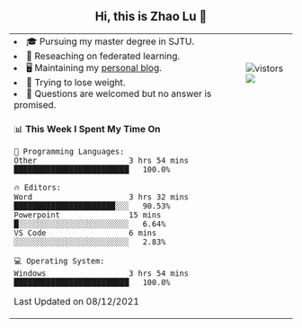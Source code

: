 <h2 align="center"> Hi, this is Zhao Lu 👋</h2>

<table style="overflow:hidden;">
    <tr> 
        <td>
            <li>🎓 Pursuing my master degree in SJTU.</li>
            <li>🌱 Reseaching on federated learning.</li>
            <li>🖥️ Maintaining my <a href="https://ifarewell.xyz">personal blog</a>.</li>
            <li>💪 Trying to lose weight.</li>
            <li>💬 Questions are welcomed but no answer is promised.</li> 
        </td>
        <td>
            <img src="https://visitor-badge.glitch.me/badge?page_id=ifarewell" alt="vistors" />
        <br>
          <img src="https://github-readme-stats.vercel.app/api?username=ifarewell&theme=graywhite&hide=prs,contribs&show_icons=true&hide_border=true&icon_color=CE1D2D&text_color=718096&bg_color=ffffff&hide_title=true" />
        </td>
    </tr>
    <tr>
        <td colspan="2">
            
<!--START_SECTION:waka-->
📊 **This Week I Spent My Time On** 

```text
💬 Programming Languages: 
Other                    3 hrs 54 mins       █████████████████████████   100.0%

🔥 Editors: 
Word                     3 hrs 32 mins       ██████████████████████░░░   90.53% 
Powerpoint               15 mins             █░░░░░░░░░░░░░░░░░░░░░░░░   6.64% 
VS Code                  6 mins              ░░░░░░░░░░░░░░░░░░░░░░░░░   2.83%

💻 Operating System: 
Windows                  3 hrs 54 mins       █████████████████████████   100.0%

```


 Last Updated on 08/12/2021
<!--END_SECTION:waka-->
            
</td></tr>
</table>

